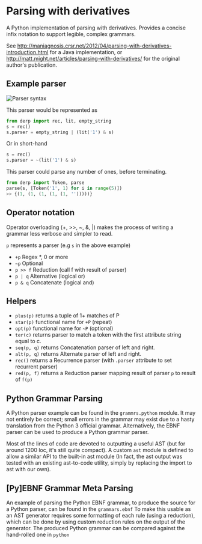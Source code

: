 # Parsing with derivatives
A Python implementation of parsing with derivatives. Provides a concise infix notation to support legible, complex grammars.

See http://maniagnosis.crsr.net/2012/04/parsing-with-derivatives-introduction.html for a Java implementation, or http://matt.might.net/articles/parsing-with-derivatives/ for the original author's publication.

## Example parser
![Parser syntax](https://latex.codecogs.com/png.latex?\dpi{150}&space;\large&space;s&space;=&space;\epsilon&space;|&space;1&space;\cdot&space;s)

This parser would be represented as 
```python
from derp import rec, lit, empty_string
s = rec()
s.parser = empty_string | (lit('1') & s)
```

Or in short-hand
```python
s = rec()
s.parser = ~(lit('1') & s)
```

This parser could parse any number of ones, before terminating.
```python
from derp import Token, parse
parse(s, [Token('1', 1) for i in range(5)])
>> {(1, (1, (1, (1, (1, '')))))}
```


## Operator notation
Operator overloading (+, >>, ~, &, |) makes the process of writing a grammar less verbose and simpler to read.

`p` represents a parser (e.g `s` in the above example)
* `+p` Regex *, 0 or more
* `~p` Optional
* `p >> f` Reduction (call f with result of parser)
* `p | q` Alternative (logical or)
* `p & q` Concatenate (logical and)

## Helpers
* `plus(p)` returns a tuple of 1+ matches of P
* `star(p)` functional name for `+P` (repeat)
* `opt(p)` functional name for `~P` (optional)
* `ter(c)` returns parser to match a token with the first attribute string equal to c.
* `seq(p, q)` returns Concatenation parser of left and right. 
* `alt(p, q)` returns Alternate parser of left and right. 
* `rec()` returns a Recurrence parser (with `.parser` attribute to set recurrent parser)
* `red(p, f)` returns a Reduction parser mapping result of parser `p` to result of `f(p)`

## Python Grammar Parsing
A Python parser example can be found in the `grammrs.python` module.
It may not entirely be correct; small errors in the grammar may exist due to a hasty translation from the Python 3 official grammar. Alternatively, the EBNF parser can be used to produce a Python grammar parser.

Most of the lines of code are devoted to outputting a useful AST (but for around 1200 loc, it's still quite compact). A custom `ast` module is defined to allow a similar API to the built-in ast module (In fact, the ast output was tested with an existing ast-to-code utility, simply by replacing the import to ast with our own).

## [Py]EBNF Grammar Meta Parsing
An example of parsing the Python EBNF grammar, to produce the source for a Python parser, can be found in the `grammars.ebnf`
To make this usable as an AST generator requires some formatting of each rule (using a reduction), which can be done by using custom reduction rules on the output of the generator. The produced Python grammar can be compared against the hand-rolled one in `python`
